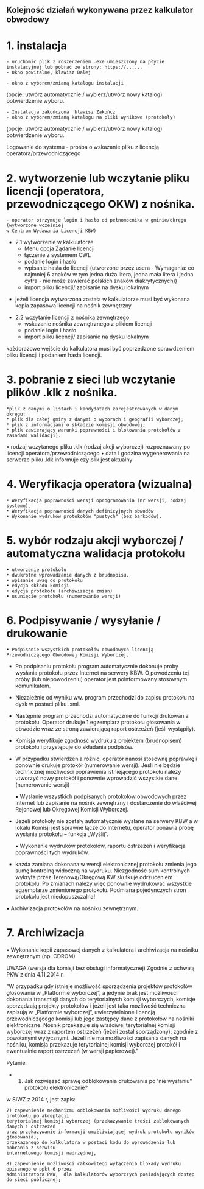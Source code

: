 ## Kolejność działań wykonywana przez kalkulator obwodowy

# 1. instalacja
	- uruchomic plik z roszerzeniem .exe umieszczony na płycie instalacyjnej lub pobrać ze strony: https://......
	- Okno powitalne, klawisz Dalej

	- okno z wyborem/zmianą katalogu instalacji 
(opcje: utwórz automatycznie / wybierz/utwórz nowy  katalog) 
potwierdzenie wyboru.

	- Instalacja zakończona  klawisz Zakończ
	- okno z wyborem/zmianą katalogu na pliki wynikowe (protokoły) 
(opcje: utwórz automatycznie / wybierz/utwórz nowy  katalog) 
potwierdzenie wyboru.

Logowanie do systemu - prośba o wskazanie pliku z licencją operatora/przewodniczącego

# 2. wytworzenie lub wczytanie pliku licencji (operatora, przewodniczącego OKW) z nośnika.
	- operator otrzymuje login i hasło od pełnomocnika w gminie/okręgu (wytworzone wcześniej
	w Centrum Wydawania Licencji KBW)

* 2.1 wytworzenie w kalkulatorze
	- Menu opcja Żądanie licencji
	- łączenie z systemem CWL
	- podanie login i hasło
	- wpisanie hasła do licencji (utworzone przez usera - Wymagania: co najmniej 6 znaków w tym jedna duża litera,
	jedna mała litera i jedna cyfra - nie może zawierać polskich znaków diakrytycznych))
	- import pliku licencji/ zapisanie na dysku lokalnym

- jeżeli licencja wytworzona została w kalkulatorze musi być wykonana kopia zapasowa licencji na nośnik zewnętrzny

* 2.2 wczytanie licencji z nośnika zewnętrzego
	- wskazanie nośnika zewnętrznego z plikiem licencji
	- podanie login i hasło
	- import pliku licencji/ zapisanie na dysku lokalnym

każdorazowe wejście do kalkulatora musi być poprzedzone sprawdzeniem pliku licencji i podaniem hasła licencji.
		
# 3. pobranie z sieci lub wczytanie plików .klk z nośnika.
	*plik z danymi o listach i kandydatach zarejestrowanych w danym okręgu;
	* plik dla całej gminy z danymi o wyborach i geografii wyborczej;
	* plik z informacjami o składzie komisji obwodowej;
	* plik zawierający warunki poprawności i blokowania protokołów z zasadami walidacji).
• rodzaj wczytanego pliku .klk (rodzaj akcji wyborczej) rozpoznawany po licencji operatora/przewodniczącego 
• data i godzina wygenerowania na serwerze pliku .klk informuje czy plik jest aktualny

# 4. Weryfikacja operatora (wizualna)
	• Weryfikacja poprawności wersji oprogramowania (nr wersji, rodzaj systemu).
	• Weryfikacja poprawności danych definicyjnych obwodów
	• Wykonanie wydruków protokołów "pustych" (bez barkodów).

# 5. wybór rodzaju akcji wyborczej / automatyczna walidacja protokołu
	• utworzenie protokołu
	• dwukrotne wprowadzanie danych z brudnopisu.
	• wpisanie uwag do protokołu
	• edycja składu komisji
	• edycja protokołu (archiwizacja zmian)
	• usunięcie protokołu (numerowanie wersji)

# 6. Podpisywanie / wysyłanie / drukowanie

	• Podpisanie wszystkich protokołów obwodowych licencją Przewodniczącego Obwodowej Komisji Wyborczej.

* Po podpisaniu protokołu program automatycznie dokonuje próby wysłania protokołu przez
Internet na serwery KBW. O powodzeniu tej próby (lub niepowodzeniu) operator jest poinformowany stosownym komunikatem.

* Niezależnie od wyniku ww. program przechodzi do zapisu protokołu na dysk w postaci pliku
.xml.

* Następnie program przechodzi automatycznie do funkcji drukowania protokołu. Operator drukuje 
1 egzemplarz protokołu głosowania w obwodzie wraz ze stroną zawierającą raport ostrzeżeń (jeśli wystąpiły).

* Komisja weryfikuje zgodność wydruku z projektem (brudnopisem) protokołu i przystępuje do
składania podpisów.

* W przypadku stwierdzenia różnic, operator nanosi stosowną poprawkę i ponownie drukuje protokół (numerowanie wersji).
Jeśli nie będzie technicznej możliwości poprawienia istniejącego protokołu należy utworzyć nowy protokół
i ponownie wprowadzić wszystkie dane.(numerowanie wersji)

	• Wysłanie wszystkich podpisanych protokołów obwodowych przez Internet lub zapisanie na nośnik zewnętrzny
	i dostarczenie do właściwej Rejonowej lub Okręgowej Komisji Wyborczej.

* Jeżeli protokoły nie zostały automatycznie wysłane na serwery KBW a w lokalu Komisji jest sprawne łącze
do Internetu, operator ponawia próbę wysłania protokołu – funkcja „Wyślij”.
	
	• Wykonanie wydruków protokołów, raportu ostrzeżeń i weryfikacja poprawności tych wydruków.

* każda zamiana dokonana w wersji elektronicznej protokołu zmienia jego sumę kontrolną widoczną na wydruku.
Niezgodność sum kontrolnych wykryta przez Terenową/Okręgową KW skutkuje odrzuceniem protokołu.
Po zmianach należy więc ponownie wydrukować wszystkie egzemplarze zmienionego protokołu.
Podmiana pojedynczych stron protokołu jest niedopuszczalna!

• Archiwizacja protokołów na nośniku zewnętrznym.

# 7. Archiwizacja
• Wykonanie kopii zapasowej danych z kalkulatora i archiwizacja na nośniku zewnętrznym (np. CDROM). 

UWAGA
(wersja dla komisji bez obsługi informatycznej)
Zgodnie z uchwałą PKW z dnia 4.11.2014 r.

"W przypadku gdy istnieje możliwość sporządzenia projektów protokołów głosowania w „Platformie wyborczej”,
a jedynie brak jest możliwości dokonania transmisji danych do terytorialnych komisji wyborczych, 
komisje sporządzają projekty protokołów i jeżeli jest taka możliwość techniczna zapisują 
w „Platformie wyborczej”, uwierzytelnione licencją przewodniczącego komisji lub jego zastępcy dane 
z protokołów na nośniki elektroniczne. Nośnik przekazuje się właściwej terytorialnej komisji wyborczej 
wraz z raportem ostrzeżeń (jeżeli został sporządzony), zgodnie z powołanymi wytycznymi.
Jeżeli nie ma możliwości zapisania danych na nośniku, komisja przekazuje terytorialnej
komisji wyborczej protokół i ewentualnie raport ostrzeżeń (w wersji papierowej)."

Pytanie:
* 1. Jak rozwiązać sprawę odblokowania drukowania po 'nie wysłaniu" protokołu elektronicznie?

w SIWZ z 2014 r, jest zapis:

	7) zapewnienie mechanizmu odblokowania możliwości wydruku danego protokołu po akceptacji 
	terytorialnej komisji wyborczej (przekazywanie treści zablokowanych danych i ostrzeżeń
	oraz przekazywanie informacji umożliwiającej wydruk protokołu wyników głosowania), 
	przekazanego do kalkulatora w postaci kodu do wprowadzenia lub pobrania z serwisu 
	internetowego komisji nadrzędnej,

	8) zapewnienie możliwości całkowitego wyłączenia blokady wydruku opisanego w ppkt 6 przez 
	administratora PKW,  dla kalkulatorów wyborczych posiadających dostęp do sieci publicznej;
